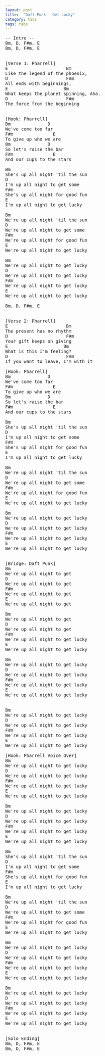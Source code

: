 ```yaml
---
layout: post
title:  "Daft Punk - Get Lucky"
category: tabs
tags: tabs
---
```

<pre>
-- Intro --
Bm, D, F#m, E
Bm, D, F#m, E


[Verse 1: Pharrell]
E                      Bm          
Like the legend of the phoenix,
D                      F#m
All ends with beginnings, 
E                     Bm
What keeps the planet spinning, Aha.
D                      F#m
The force from the beginning


[Hook: Pharrell]
Bm              D
We've come too far
F#m               E
To give up who we are
Bm              D
So let's raise the bar
F#m               E
And our cups to the stars

Bm                 
She's up all night 'til the sun
D                       
I'm up all night to get some
F#m 
She's up all night for good fun
E
I'm up all night to get lucky

Bm  
We're up all night 'til the sun
D  
We're up all night to get some
F#m 
We're up all night for good fun
E
We're up all night to get lucky 

Bm 
We're up all night to get lucky
D   
We're up all night to get lucky 
F#m 
We're up all night to get lucky 
E
We're up all night to get lucky 

Bm, D, F#m, E


[Verse 2: Pharrell]
E                      Bm  
The present has no rhythm
D                      F#m
Your gift keeps on giving
E                     Bm
What is this I'm feeling?
D                      F#m
If you want to leave, I'm with it

[Hook: Pharrell]
Bm              D
We've come too far
F#m               E
To give up who we are
Bm              D
So let's raise the bar
F#m               E
And our cups to the stars

Bm                 
She's up all night 'til the sun
D                       
I'm up all night to get some
F#m 
She's up all night for good fun
E
I'm up all night to get lucky

Bm  
We're up all night 'til the sun
D  
We're up all night to get some
F#m 
We're up all night for good fun
E
We're up all night to get lucky 

Bm 
We're up all night to get lucky
D   
We're up all night to get lucky 
F#m 
We're up all night to get lucky 
E
We're up all night to get lucky 


[Bridge: Daft Punk]
Bm  
We're up all night to get
D
We're up all night to get
F#m 
We're up all night to get 
E
We're up all night to get 

Bm  
We're up all night to get
D
We're up all night to get
F#m 
We're up all night to get lucky
E
We're up all night to get lucky

Bm  
We're up all night to get lucky
D
We're up all night to get lucky
F#m 
We're up all night to get lucky
E
We're up all night to get lucky


Bm  
We're up all night to get lucky
D
We're up all night to get lucky
F#m 
We're up all night to get lucky
E
We're up all night to get lucky

[Hook: Pharrell Voice Over]
Bm  
We're up all night to get lucky
D
We're up all night to get lucky
F#m 
We're up all night to get lucky
E
We're up all night to get lucky

Bm  
We're up all night to get lucky
D
We're up all night to get lucky
F#m 
We're up all night to get lucky
E
We're up all night to get lucky

Bm                 
She's up all night 'til the sun
D                       
I'm up all night to get some
F#m 
She's up all night for good fun
E
I'm up all night to get lucky

Bm  
We're up all night 'til the sun
D  
We're up all night to get some
F#m 
We're up all night for good fun
E
We're up all night to get lucky 

Bm 
We're up all night to get lucky
D   
We're up all night to get lucky 
F#m 
We're up all night to get lucky 
E
We're up all night to get lucky 

Bm 
We're up all night to get lucky
D   
We're up all night to get lucky 
F#m 
We're up all night to get lucky 
E
We're up all night to get lucky 


[Solo Ending]
Bm, D, F#m, E
Bm, D, F#m, E


</pre>
